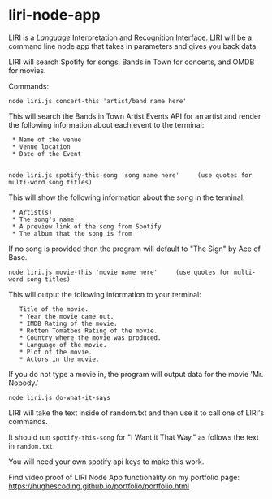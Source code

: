 # liri-node-app

LIRI is a _Language_ Interpretation and Recognition Interface. LIRI will be a command line node app that takes in parameters and gives you back data.

LIRI will search Spotify for songs, Bands in Town for concerts, and OMDB for movies.

Commands:

    node liri.js concert-this 'artist/band name here'

 This will search the Bands in Town Artist Events API for an artist and render the following information about each event to the terminal:

     * Name of the venue
     * Venue location
     * Date of the Event


    node liri.js spotify-this-song 'song name here'     (use quotes for multi-word song titles)

 This will show the following information about the song in the terminal:

     * Artist(s)
     * The song's name
     * A preview link of the song from Spotify
     * The album that the song is from

If no song is provided then the program will default to "The Sign" by Ace of Base.

    node liri.js movie-this 'movie name here'     (use quotes for multi-word song titles)

This will output the following information to your terminal:

       Title of the movie.
       * Year the movie came out.
       * IMDB Rating of the movie.
       * Rotten Tomatoes Rating of the movie.
       * Country where the movie was produced.
       * Language of the movie.
       * Plot of the movie.
       * Actors in the movie.

If you do not type a movie in, the program will output data for the movie 'Mr. Nobody.'


    node liri.js do-what-it-says

LIRI will take the text inside of random.txt and then use it to call one of LIRI's commands.

It should run `spotify-this-song` for "I Want it That Way," as follows the text in `random.txt`.



You will need your own spotify api keys to make this work.

Find video proof of LIRI Node App functionality on my portfolio page: https://hughescoding.github.io/portfolio/portfolio.html

